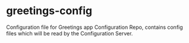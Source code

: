 # greetings-config
Configuration file for Greetings app
Configuration Repo, contains config files which will be read by the Configuration Server.
